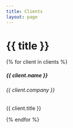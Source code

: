 ```yaml
---
title: Clients
layout: page
---
```


# {{ title }}

<div class="container mt-4">
  <div class="row row-cols-1 row-cols-md-2 row-cols-lg-3">

{% for client in clients %}

  <div class="col mb-4">
    <div class="card h-100">
      <h5 class="card-header text-white bg-secondary mb-0">{{ client.name }}</h5>
      <div class="card-body">
        <h6 class="card-title text-muted my-0">{{ client.company }}</h6>
        <div class="card-text font-italic my-0">{{ client.title }}</div>
      </div>
    </div>
  </div>

{% endfor %}

  </div>
</div>
